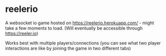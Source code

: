 # reelerio
 
A websocket io game hosted on https://reelerio.herokuapp.com/ - might take a few moments to load. (Will eventually be accessible through https://reeler.io)

Works best with multiple players/connections (you can see what two player interactions are like by joining the game in two different tabs)
